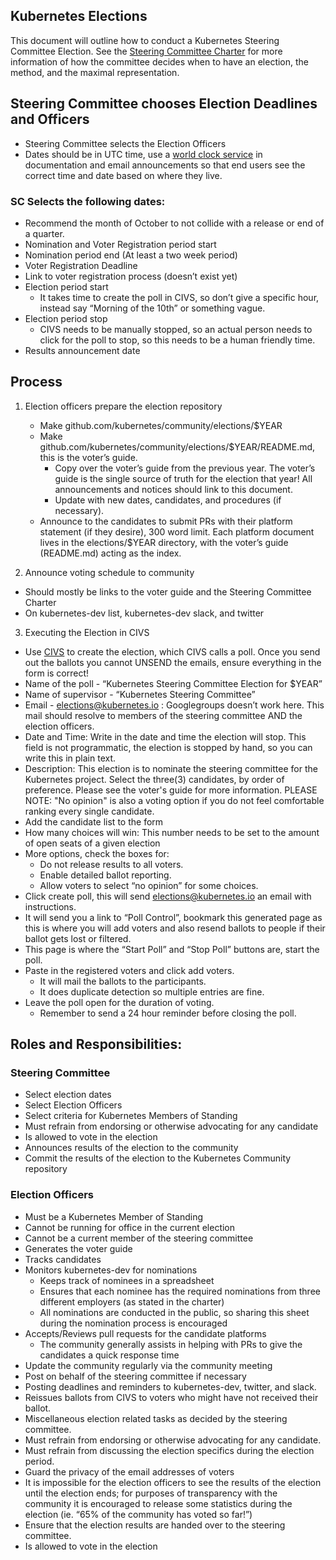 ## Kubernetes Elections 

This document will outline how to conduct a Kubernetes Steering Committee Election. See the [Steering Committee Charter](https://git.k8s.io/steering/charter.md) for more information of how the committee decides when to have an election, the method, and the maximal representation. 

## Steering Committee chooses Election Deadlines and Officers

- Steering Committee selects the Election Officers
- Dates should be in UTC time, use a [world clock service](https://www.timeanddate.com/worldclock/fixedtime.html?msg=Election+Test&iso=20181101T00&p1=%3A&ah=10) in documentation and email announcements so that end users see the correct time and date based on where they live. 


### SC Selects the following dates:

- Recommend the month of October to not collide with a release or end of a quarter.
- Nomination and Voter Registration period start
- Nomination period end (At least a two week period)
- Voter Registration Deadline
- Link to voter registration process (doesn’t exist yet)
- Election period start
  - It takes time to create the poll in CIVS, so don’t give a specific hour, instead say “Morning of the 10th” or something vague. 
- Election period stop
  - CIVS needs to be manually stopped, so an actual person needs to click for the poll to stop, so this needs to be a human friendly time. 
- Results announcement date

## Process

1. Election officers prepare the election repository
   - Make github.com/kubernetes/community/elections/$YEAR
   - Make github.com/kubernetes/community/elections/$YEAR/README.md, this is the voter’s guide. 
     - Copy over the voter’s guide from the previous year. The voter’s guide is the single source of truth for the election that year! All announcements and notices should link to this document. 
     - Update with new dates, candidates, and procedures (if necessary).
   - Announce to the candidates to submit PRs with their platform statement (if they desire), 300 word limit. Each platform document lives in the elections/$YEAR directory, with the voter’s guide (README.md) acting as the index. 

2. Announce voting schedule to community

- Should mostly be links to the voter guide and the Steering Committee Charter
- On kubernetes-dev list, kubernetes-dev slack, and twitter

3. Executing the Election in CIVS

- Use [CIVS](http://civs.cs.cornell.edu/civs_create.html) to create the election, which CIVS calls a poll. Once you send out the ballots you cannot UNSEND the emails, ensure everything in the form is correct!
- Name of the poll - “Kubernetes Steering Committee Election for $YEAR”
- Name of supervisor - “Kubernetes Steering Committee”
- Email - elections@kubernetes.io : Googlegroups doesn’t work here. This mail should resolve to members of the steering committee AND the election officers.
- Date and Time: Write in the date and time the election will stop. This field is not programmatic, the election is stopped by hand, so you can write this in plain text.
- Description: This election is to nominate the steering committee for the Kubernetes project. Select the three(3) candidates, by order of preference. Please see the voter's guide for more information.  PLEASE NOTE: "No opinion" is also a voting option if you do not feel comfortable ranking every single candidate.
- Add the candidate list to the form
- How many choices will win: This number needs to be set to the amount of open seats of a given election
- More options, check the boxes for:
  - Do not release results to all voters.
  - Enable detailed ballot reporting.
  - Allow voters to select “no opinion” for some choices.
- Click create poll, this will send elections@kubernetes.io an email with instructions.
- It will send you a link to “Poll Control”, bookmark this generated page as this is where you will add voters and also resend ballots to people if their ballot gets lost or filtered. 
- This page is where the “Start Poll” and “Stop Poll” buttons are, start the poll.
- Paste in the registered voters and click add voters.
  - It will mail the ballots to the participants.
  - It does duplicate detection so multiple entries are fine. 
- Leave the poll open for the duration of voting. 
  - Remember to send a 24 hour reminder before closing the poll. 

## Roles and Responsibilities:

### Steering Committee

- Select election dates
- Select Election Officers
- Select criteria for Kubernetes Members of Standing 
- Must refrain from endorsing or otherwise advocating for any candidate
- Is allowed to vote in the election
- Announces results of the election to the community
- Commit the results of the election to the Kubernetes Community repository

### Election Officers

- Must be a Kubernetes Member of Standing
- Cannot be running for office in the current election
- Cannot be a current member of the steering committee 
- Generates the voter guide
- Tracks candidates 
- Monitors kubernetes-dev for nominations
  - Keeps track of nominees in a spreadsheet
  - Ensures that each nominee has the required nominations from three different employers (as stated in the charter)
  - All nominations are conducted in the public, so sharing this sheet during the nomination process is encouraged
- Accepts/Reviews pull requests for the candidate platforms
  - The community generally assists in helping with PRs to give the candidates a quick response time
- Update the community regularly via the community meeting
- Post on behalf of the steering committee if necessary
- Posting deadlines and reminders to kubernetes-dev, twitter, and slack. 
- Reissues ballots from CIVS to voters who might have not received their ballot.
- Miscellaneous election related tasks as decided by the steering committee.
- Must refrain from endorsing or otherwise advocating for any candidate.
- Must refrain from discussing the election specifics during the election period. 
- Guard the privacy of the email addresses of voters
- It is impossible for the election officers to see the results of the election until the election ends; for purposes of transparency with the community it is encouraged to release some statistics during the election (ie. “65% of the community has voted so far!”) 
- Ensure that the election results are handed over to the steering committee. 
- Is allowed to vote in the election